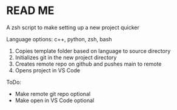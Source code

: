 # READ ME


A zsh script to make setting up a new project quicker

Language options: c++, python, zsh, bash

1. Copies template folder based on language to source directory
2. Initializes git in the new project directory
3. Creates remote repo on github and pushes main to remote
4. Opens project in VS Code


ToDo:
- Make remote git repo optional
- Make open in VS Code optional
